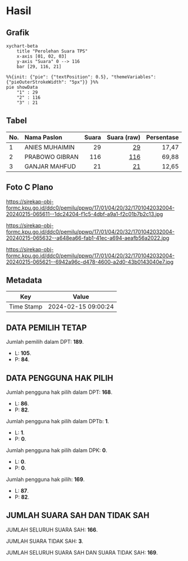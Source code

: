 # Hasil

## Grafik

```mermaid
xychart-beta
    title "Perolehan Suara TPS"
    x-axis [01, 02, 03]
    y-axis "Suara" 0 --> 116
    bar [29, 116, 21]
```

```mermaid
%%{init: {"pie": {"textPosition": 0.5}, "themeVariables": {"pieOuterStrokeWidth": "5px"}} }%%
pie showData
    "1" : 29
    "2" : 116
    "3" : 21
```

## Tabel

| No. | Nama Paslon    | Suara | Suara (raw) | Persentase |
|:--- |:-------------- | -----:| -----------:| ----------:|
| 1   | ANIES MUHAIMIN | 29    | [29][p-1]   | 17,47      |
| 2   | PRABOWO GIBRAN | 116   | [116][p-2]  | 69,88      |
| 3   | GANJAR MAHFUD  | 21    | [21][p-3]   | 12,65      |


[p-1]: https://github.com/gigit-pemilu/pemilu-2024-17-bengkulu/blob/main/pilpres/hitung-suara/sub/17-bengkulu/sub/01-bengkulu-selatan/sub/04-manna/sub/2032-padang-pandan/sub/004-tps/sub/paslon-1.txt
[p-2]: https://github.com/gigit-pemilu/pemilu-2024-17-bengkulu/blob/main/pilpres/hitung-suara/sub/17-bengkulu/sub/01-bengkulu-selatan/sub/04-manna/sub/2032-padang-pandan/sub/004-tps/sub/paslon-2.txt
[p-3]: https://github.com/gigit-pemilu/pemilu-2024-17-bengkulu/blob/main/pilpres/hitung-suara/sub/17-bengkulu/sub/01-bengkulu-selatan/sub/04-manna/sub/2032-padang-pandan/sub/004-tps/sub/paslon-3.txt

## Foto C Plano

https://sirekap-obj-formc.kpu.go.id/ddc0/pemilu/ppwp/17/01/04/20/32/1701042032004-20240215-065611--1dc24204-f1c5-4dbf-a9a1-f2c01b7b2c13.jpg

https://sirekap-obj-formc.kpu.go.id/ddc0/pemilu/ppwp/17/01/04/20/32/1701042032004-20240215-065632--a648ea66-fab1-41ec-a694-aeafb56a2022.jpg

https://sirekap-obj-formc.kpu.go.id/ddc0/pemilu/ppwp/17/01/04/20/32/1701042032004-20240215-065621--6942a96c-d478-4600-a2d0-43b0143040e7.jpg


## Metadata

| Key        | Value               |
| ---------- | ------------------- |
| Time Stamp | 2024-02-15 09:00:24 |


## DATA PEMILIH TETAP

Jumlah pemilih dalam DPT: **189**.
 * L: **105**.
 * P: **84**.

## DATA PENGGUNA HAK PILIH

Jumlah pengguna hak pilih dalam DPT: **168**.
 * L: **86**.
 * P: **82**.

Jumlah pengguna hak pilih dalam DPTb: **1**.
 * L: **1**.
 * P: **0**.

Jumlah pengguna hak pilih dalam DPK: **0**.
 * L: **0**.
 * P: **0**.

Jumlah pengguna hak pilih: **169**.
 * L: **87**.
 * P: **82**.

## JUMLAH SUARA SAH DAN TIDAK SAH

JUMLAH SELURUH SUARA SAH: **166**.

JUMLAH SUARA TIDAK SAH: **3**.

JUMLAH SELURUH SUARA SAH DAN SUARA TIDAK SAH: **169**.


